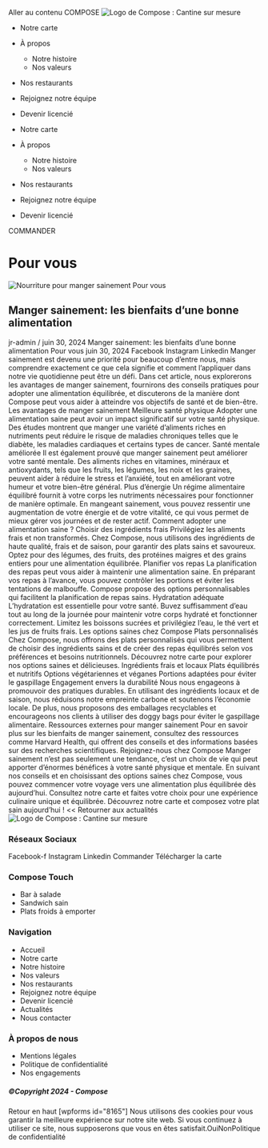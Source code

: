 Aller au contenu
COMPOSE
![Logo de Compose : Cantine sur mesure](https://composeparis.fr/wp-content/uploads/2024/03/logo-compose-e1711886654118.png)
  * Notre carte
  * À propos
    * Notre histoire
    * Nos valeurs
  * Nos restaurants
  * Rejoignez notre équipe
  * Devenir licencié


  * Notre carte
  * À propos
    * Notre histoire
    * Nos valeurs
  * Nos restaurants
  * Rejoignez notre équipe
  * Devenir licencié


COMMANDER
# Pour vous
![Nourriture pour manger sainement](https://composeparis.fr/wp-content/uploads/2024/06/manger-sainement-bienfaits-1024x576.webp)
Pour vous
## Manger sainement: les bienfaits d’une bonne alimentation
jr-admin  /  juin 30, 2024 
Manger sainement: les bienfaits d’une bonne alimentation Pour vous juin 30, 2024 Facebook Instagram Linkedin Manger sainement est devenu une priorité pour beaucoup d’entre nous, mais comprendre exactement ce que cela signifie et comment l’appliquer dans notre vie quotidienne peut être un défi. Dans cet article, nous explorerons les avantages de manger sainement, fournirons des conseils pratiques pour adopter une alimentation équilibrée, et discuterons de la manière dont Compose peut vous aider à atteindre vos objectifs de santé et de bien-être. Les avantages de manger sainement Meilleure santé physique Adopter une alimentation saine peut avoir un impact significatif sur votre santé physique. Des études montrent que manger une variété d’aliments riches en nutriments peut réduire le risque de maladies chroniques telles que le diabète, les maladies cardiaques et certains types de cancer. Santé mentale améliorée Il est également prouvé que manger sainement peut améliorer votre santé mentale. Des aliments riches en vitamines, minéraux et antioxydants, tels que les fruits, les légumes, les noix et les graines, peuvent aider à réduire le stress et l’anxiété, tout en améliorant votre humeur et votre bien-être général. Plus d’énergie Un régime alimentaire équilibré fournit à votre corps les nutriments nécessaires pour fonctionner de manière optimale. En mangeant sainement, vous pouvez ressentir une augmentation de votre énergie et de votre vitalité, ce qui vous permet de mieux gérer vos journées et de rester actif. Comment adopter une alimentation saine ? Choisir des ingrédients frais Privilégiez les aliments frais et non transformés. Chez Compose, nous utilisons des ingrédients de haute qualité, frais et de saison, pour garantir des plats sains et savoureux. Optez pour des légumes, des fruits, des protéines maigres et des grains entiers pour une alimentation équilibrée. Planifier vos repas La planification des repas peut vous aider à maintenir une alimentation saine. En préparant vos repas à l’avance, vous pouvez contrôler les portions et éviter les tentations de malbouffe. Compose propose des options personnalisables qui facilitent la planification de repas sains. Hydratation adéquate L’hydratation est essentielle pour votre santé. Buvez suffisamment d’eau tout au long de la journée pour maintenir votre corps hydraté et fonctionner correctement. Limitez les boissons sucrées et privilégiez l’eau, le thé vert et les jus de fruits frais. Les options saines chez Compose Plats personnalisés Chez Compose, nous offrons des plats personnalisés qui vous permettent de choisir des ingrédients sains et de créer des repas équilibrés selon vos préférences et besoins nutritionnels. Découvrez notre carte pour explorer nos options saines et délicieuses. Ingrédients frais et locaux Plats équilibrés et nutritifs Options végétariennes et véganes Portions adaptées pour éviter le gaspillage Engagement envers la durabilité Nous nous engageons à promouvoir des pratiques durables. En utilisant des ingrédients locaux et de saison, nous réduisons notre empreinte carbone et soutenons l’économie locale. De plus, nous proposons des emballages recyclables et encourageons nos clients à utiliser des doggy bags pour éviter le gaspillage alimentaire. Ressources externes pour manger sainement Pour en savoir plus sur les bienfaits de manger sainement, consultez des ressources comme Harvard Health, qui offrent des conseils et des informations basées sur des recherches scientifiques. Rejoignez-nous chez Compose Manger sainement n’est pas seulement une tendance, c’est un choix de vie qui peut apporter d’énormes bénéfices à votre santé physique et mentale. En suivant nos conseils et en choisissant des options saines chez Compose, vous pouvez commencer votre voyage vers une alimentation plus équilibrée dès aujourd’hui. Consultez notre carte et faites votre choix pour une expérience culinaire unique et équilibrée. Découvrez notre carte et composez votre plat sain aujourd’hui ! << Retourner aux actualités
![Logo de Compose : Cantine sur mesure](https://composeparis.fr/wp-content/uploads/2024/03/logo-compose-e1711886654118.png)
### Réseaux Sociaux
Facebook-f Instagram Linkedin
Commander
Télécharger la carte
### Compose Touch
  * Bar à salade
  * Sandwich sain
  * Plats froids à emporter


### Navigation
  * Accueil
  * Notre carte
  * Notre histoire
  * Nos valeurs
  * Nos restaurants
  * Rejoignez notre équipe
  * Devenir licencié
  * Actualités
  * Nous contacter


### À propos de nous
  * Mentions légales
  * Politique de confidentialité
  * Nos engagements


##### ©Copyright 2024 - Compose
Retour en haut
[wpforms id="8165"]
Nous utilisons des cookies pour vous garantir la meilleure expérience sur notre site web. Si vous continuez à utiliser ce site, nous supposerons que vous en êtes satisfait.OuiNonPolitique de confidentialité
